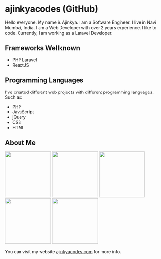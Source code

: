 # ajinkyacodes (GitHub)

Hello everyone. My name is Ajinkya. I am a Software Engineer. I live in Navi Mumbai, India. I am a Web Developer with over 2 years experience. I like to code. Currently, I am working as a Laravel Developer.

## Frameworks Wellknown
- PHP Laravel
- ReactJS

## Programming Languages

I've created different web projects with different programming languages. Such as:

- PHP
- JavaScript
- jQuery
- CSS
- HTML

## About Me

<a href="https://ajinkyacodes.com" target="_blank" title ="ajinkyacodes"><img src="https://www.ajinkyacodes.com/assets/default/apple.png" width="150"></a>
<a href="https://ajinkyacodes.com" target="_blank" title ="ajinkyacodes"><img src="https://www.ajinkyacodes.com/assets/default/wfh.png" width="150"></a>
<a href="https://ajinkyacodes.com" target="_blank" title ="ajinkyacodes"><img src="https://www.ajinkyacodes.com/assets/default/busy.png" width="150"></a>
<a href="https://ajinkyacodes.com" target="_blank" title ="ajinkyacodes"><img src="https://www.ajinkyacodes.com/assets/default/working-late.png" width="150"></a>
<a href="https://ajinkyacodes.com" target="_blank" title ="ajinkyacodes"><img src="https://www.ajinkyacodes.com/assets/default/good-week.png" width="150"></a>

<p>You can visit my website <a href="https://ajinkyacodes.com" target="_blank">ajinkyacodes.com</a> for more info.</p>
